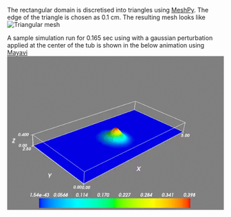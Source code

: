 The rectangular domain is discretised into triangles using
[MeshPy](https://mathema.tician.de/software/meshpy/). The edge of the triangle
is chosen as 0.1 cm. The resulting mesh looks like ![Triangular mesh
](mesh2.png)

A sample simulation run for 0.165 sec using with a gaussian perturbation applied at
the center of the tub is shown in the below animation using 
[Mayavi](http://docs.enthought.com/mayavi/mayavi/)
![wave propogation](wave.gif)



